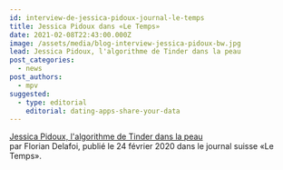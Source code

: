 ```yaml
---
id: interview-de-jessica-pidoux-journal-le-temps
title: Jessica Pidoux dans «Le Temps»
date: 2021-02-08T22:43:00.000Z
image: /assets/media/blog-interview-jessica-pidoux-bw.jpg
lead: Jessica Pidoux, l'algorithme de Tinder dans la peau
post_categories:
  - news
post_authors:
  - mpv
suggested:
  - type: editorial
    editorial: dating-apps-share-your-data
---
```

[Jessica Pidoux, l'algorithme de Tinder dans la peau](https://www.letemps.ch/societe/jessica-pidoux-lalgorithme-tinder-peau)  \
  par Florian Delafoi, publié le 24 février 2020 dans le journal suisse «Le Temps».
